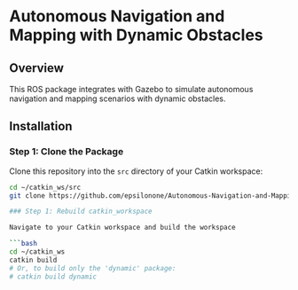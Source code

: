 # Autonomous Navigation and Mapping with Dynamic Obstacles

## Overview

This ROS package integrates with Gazebo to simulate autonomous navigation and mapping scenarios with dynamic obstacles.

## Installation

### Step 1: Clone the Package

Clone this repository into the `src` directory of your Catkin workspace:

```bash
cd ~/catkin_ws/src
git clone https://github.com/epsilonone/Autonomous-Navigation-and-Mapping.git

### Step 1: Rebuild catkin_workspace

Navigate to your Catkin workspace and build the workspace

```bash
cd ~/catkin_ws
catkin build
# Or, to build only the 'dynamic' package:
# catkin build dynamic
